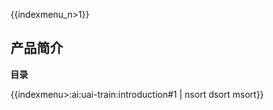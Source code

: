 {{indexmenu_n>1}}

## 产品简介

**目录** 

{{indexmenu>:ai:uai-train:introduction#1 | nsort dsort msort}}
